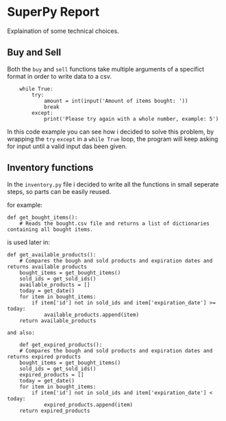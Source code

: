 # SuperPy Report

Explaination of some technical choices.

## Buy and Sell

Both the `buy` and `sell` functions take multiple arguments of a specifict format in order to write data to a csv.
```
    while True:
        try:
            amount = int(input('Amount of items bought: '))
            break
        except:
            print('Please try again with a whole number, example: 5')
```

In this code example you can see how i decided to solve this problem, by wrapping the `try` `except` in a `while True` loop, the program will keep asking for input until a valid input das been given.

## Inventory functions

In the `inventory.py` file i decided to write all the functions in small seperate steps, so parts can be easily reused.

for example:
```
def get_bought_items():
    # Reads the bought.csv file and returns a list of dictionaries containing all bought items.
```

is used later in:

```
def get_available_products():
    # Compares the bough and sold products and expiration dates and returns available products
    bought_items = get_bought_items()
    sold_ids = get_sold_ids()
    available_products = []
    today = get_date()
    for item in bought_items:
        if item['id'] not in sold_ids and item['expiration_date'] >= today:
            available_products.append(item)
    return available_products
```

    and also:

```
    def get_expired_products():
    # Compares the bough and sold products and expiration dates and returns expired products
    bought_items = get_bought_items()
    sold_ids = get_sold_ids()
    expired_products = []
    today = get_date()
    for item in bought_items:
        if item['id'] not in sold_ids and item['expiration_date'] < today:
            expired_products.append(item)
    return expired_products
```
